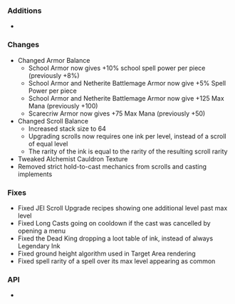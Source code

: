 ### Additions
- 

### Changes
- Changed Armor Balance
  - School Armor now gives +10% school spell power per piece (previously +8%)
  - School Armor and Netherite Battlemage Armor now give +5% Spell Power per piece
  - School Armor and Netherite Battlemage Armor now give +125 Max Mana (previously +100)
  - Scarecriw Armor now gives +75 Max Mana (previously +50)
- Changed Scroll Balance
  - Increased stack size to 64
  - Upgrading scrolls now requires one ink per level, instead of a scroll of equal level
  - The rarity of the ink is equal to the rarity of the resulting scroll rarity
- Tweaked Alchemist Cauldron Texture
- Removed strict hold-to-cast mechanics from scrolls and casting implements

### Fixes
- Fixed JEI Scroll Upgrade recipes showing one additional level past max level
- Fixed Long Casts going on cooldown if the cast was cancelled by opening a menu
- Fixed the Dead King dropping a loot table of ink, instead of always Legendary Ink
- Fixed ground height algorithm used in Target Area rendering
- Fixed spell rarity of a spell over its max level appearing as common

### API
- 
